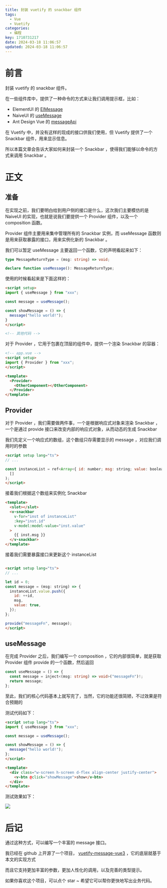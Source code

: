 ```yaml
---
title: 封装 vuetify 的 snackbar 组件
tags:
  - Vue
  - Vuetify
categories:
  - 编程
key: 1710731217date: 2024-03-18 11:06:57
updated: 2024-03-18 11:06:57
---
```


# 前言

封装 vuetify 的 snackbar 组件。

<!-- more -->

在一些组件库中，提供了一种命令的方式来让我们调用提示框，比如：

- ElementUI 的 [ElMessage](https://element-plus.org/zh-CN/component/message.html)
- NaiveUI 的 [useMessage](https://www.naiveui.com/zh-CN/os-theme/components/message)
- Ant Design Vue 的 [messageApi](https://antdv.com/components/message)

在 Vuetify 中，并没有这样的现成的接口供我们使用，但 Vuetify 提供了一个 Snackbar 组件，用来显示信息。

所以本篇文章会告诉大家如何来封装一个 Snackbar ，使得我们能够以命令的方式来调用 Snackbar 。

# 正文

## 准备

在实现之前，我们要明白给到用户侧的接口是什么，这次我们主要模仿的是 NaiveUI 的实现，也就是说我们要提供一个 Provider 组件，以及一个 composition 函数。

Provider 组件主要用来集中管理所有的 Snackbar 实例，而 useMessage 函数则是用来获取暴露的接口，用来实例化新的 Snackbar 。

我们可以暂定 useMessage 主要返回一个函数，它的声明看起来如下：

```typescript
type MessageReturnType = (msg: string) => void;

declare function useMessage(): MessageReturnType;
```

使用的时候看起来是下面这样的：

```html
<script setup>
import { useMessage } from "xxx";

const message = useMessage();

const showMessage = () => {
  message("hello world!");
}
</script>

<!-- 其他代码 -->
```

对于 Provider ，它用于包裹在顶层的组件中，提供一个渲染 Snackbar 的容器：

```html
<!-- app.vue -->
<script setup>
import { Provider } from "xxx";
</script>

<template>
  <Provider>
    <OtherComponent></OtherComponent>
  </Provider>
</template>
```

## Provider

对于 Provider ，我们需要做两件事，一个是根据响应式对象来渲染 Snackbar ，一个是通过 provide 接口来改变内部的响应式对象，从而动态的生成 Snackbar

我们先定义一个响应式的数组，这个数组只存需要显示的 message ，对应我们调用时的参数

```html
<script setup lang="ts">
// ...

const instanceList = ref<Array<{ id: number; msg: string; value: boolean }>>(
  []
);
</script>
```

接着我们根据这个数组来实例化 Snackbar

```html
<template>
  <slot></slot>
  <v-snackbar
    v-for="inst of instanceList"
    :key="inst.id"
    v-model:model-value="inst.value"
  >
    {{ inst.msg }}
  </v-snackbar>
</template>
```

接着我们需要暴露接口来更新这个 instanceList

```html

<script setup lang="ts">
// ...

let id = 0;
const message = (msg: string) => {
  instanceList.value.push({
    id: ++id,
    msg,
    value: true,
  });
};

provide("messageFn", message);
</script>
```

## useMessage

在完成 Provider 之后，我们编写一个 composition ，它的内部很简单，就是获取 Provider 组件 provide 的一个函数，然后返回

```typescript
const useMessage = () => {
  const message = inject<(msg: string) => void>("messageFn")!;
  return message;
};
```

至此，我们的核心代码基本上就写完了，当然，它的功能还很简陋，不过效果是符合预期的

测试代码如下：

```html
<script setup lang="ts">
import { useMessage } from "xxx";

const message = useMessage();

const showMessage = () => {
  message("hello world!");
};
</script>

<template>
  <div class="w-screen h-screen d-flex align-center justify-center">
    <v-btn @click="showMessage">show</v-btn>
  </div>
</template>
```

测试效果如下：

![](https://fastly.jsdelivr.net/gh/Dedicatus546/image@main/2024/03/18/20240318073422255.gif)

# 后记

通过这种方式，可以编写一个丰富的 message 接口。

我已经在 github 上开源了一个项目， [vuetify-message-vue3](https://github.com/Dedicatus546/vuetify-message-vue3) ，它的底层就基于本文的实现方式

而且它支持更加丰富的参数，更加人性化的调用，以及完善的类型提示。

如果你喜欢这个项目，可以点个 star ~ 希望它可以帮你更快地写出业务代码。